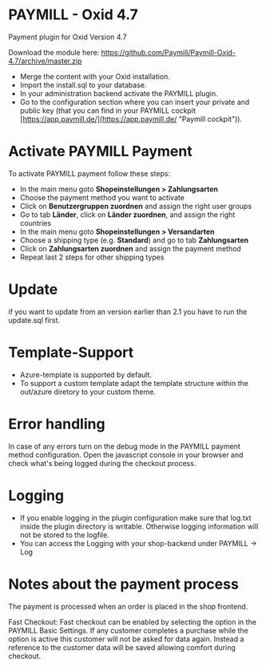 PAYMILL - Oxid 4.7
==================

Payment plugin for Oxid Version 4.7

Download the module here: https://github.com/Paymill/Paymill-Oxid-4.7/archive/master.zip

- Merge the content with your Oxid installation.
- Import the install.sql to your database.
- In your administration backend activate the PAYMILL plugin.
- Go to the configuration section where you can insert your private and public key (that you can find in your PAYMILL cockpit [https://app.paymill.de/](https://app.paymill.de/ "Paymill cockpit")).

# Activate PAYMILL Payment

To activate PAYMILL payment follow these steps:

- In the main menu goto **Shopeinstellungen > Zahlungsarten**
- Choose the payment method you want to activate
- Click on **Benutzergruppen zuordnen** and assign the right user groups
- Go to tab **Länder**, click on **Länder zuordnen**, and assign the right countries
- In the main menu goto **Shopeinstellungen > Versandarten**
- Choose a shipping type (e.g. **Standard**) and go to tab **Zahlungsarten**
- Click on **Zahlungsarten zuordnen** and assign the payment method
- Repeat last 2 steps for other shipping types

# Update
if you want to update from an version earlier than 2.1 you have to run the update.sql first.

# Template-Support

- Azure-template is supported by default.
- To support a custom template adapt the template structure within the out/azure diretory to your custom theme.

# Error handling

In case of any errors turn on the debug mode in the PAYMILL payment method configuration.
Open the javascript console in your browser and check what's being logged during the checkout process.

# Logging

- If you enable logging in the plugin configuration make sure that log.txt inside the plugin directory is writable. Otherwise logging information will not be stored to the logfile.
- You can access the Logging with your shop-backend under PAYMILL -> Log

# Notes about the payment process

The payment is processed when an order is placed in the shop frontend.

Fast Checkout: Fast checkout can be enabled by selecting the option in the PAYMILL Basic Settings. If any customer completes a purchase while the option is active this customer will not be asked for data again. Instead a reference to the customer data will be saved allowing comfort during checkout.
